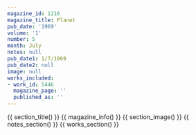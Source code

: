 ```yaml
---
magazine_id: 1216
magazine_title: Planet
pub_date: '1969'
volume: '1'
number: 5
month: July
notes: null
pub_date1: 1/7/1969
pub_date2: null
image: null
works_included:
- work_id: 5446
  magazine_page: ''
  published_as: ''
---
```


{{ section_title() }}
{{ magazine_info() }}
{{ section_image() }}
{{ notes_section() }}
{{ works_section() }}
